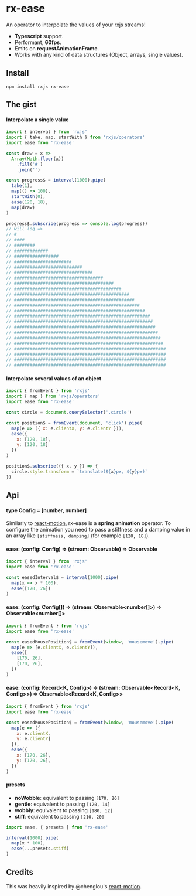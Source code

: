# rx-ease

An operator to interpolate the values of your rxjs streams!

- **Typescript** support.
- Performant, **60fps**.
- Emits on **requestAnimationFrame**.
- Works with any kind of data structures (Object, arrays, single values).

## Install

```
npm install rxjs rx-ease
```

## The gist

#### Interpolate a single value
```js
import { interval } from 'rxjs'
import { take, map, startWith } from 'rxjs/operators'
import ease from 'rx-ease'

const draw = x =>
  Array(Math.floor(x))
    .fill('#')
    .join('')

const progress$ = interval(1000).pipe(
  take(1),
  map(() => 100),
  startWith(0),
  ease(120, 18),
  map(draw)
)

progress$.subscribe(progress => console.log(progress))
// will log =>
// #
// ####
// ########
// #############
// #################
// ######################
// ##########################
// ##############################
// ##################################
// ######################################
// #########################################
// ############################################
// ##############################################
// ################################################
// ##################################################
// ####################################################
// #####################################################
// ######################################################
// #######################################################
// ########################################################
// #########################################################
// ##########################################################
// ##########################################################
// ##########################################################
// ##########################################################
```

#### Interpolate several values of an object
```js
import { fromEvent } from 'rxjs'
import { map } from 'rxjs/operators'
import ease from 'rx-ease'

const circle = document.querySelector('.circle')

const position$ = fromEvent(document, 'click').pipe(
  map(e => ({ x: e.clientX, y: e.clientY })),
  ease({
    x: [120, 18],
    y: [120, 18]
  })
)

position$.subscribe(({ x, y }) => {
  circle.style.transform = `translate(${x}px, ${y}px)`
})
```

## Api


#### type Config = [number, number]
Similarly to [react-motion](https://github.com/chenglou/react-motion), rx-ease is a **spring animation** operator. To configure the animation you need to pass a stiffness and a damping value in an array like `[stiffness, damping]` (for example `[120, 18]`).

#### ease: (config: Config) => (stream: Observable<number>) => Observable<number>

```js
import { interval } from 'rxjs'
import ease from 'rx-ease'

const easedInterval$ = interval(1000).pipe(
  map(x => x * 100),
  ease([170, 26])
)
```

#### ease: (config: Config[]) => (stream: Observable<number[]>) => Observable<number[]>

```js
import { fromEvent } from 'rxjs'
import ease from 'rx-ease'

const easedMousePosition$ = fromEvent(window, 'mousemove').pipe(
  map(e => [e.clientX, e.clientY]),
  ease([
    [170, 26],
    [170, 26],
  ])
)
```

#### ease: (config: Record<K, Config>) => (stream: Observable<Record<K, Config>>) => Observable<Record<K, Config>>

```js
import { fromEvent } from 'rxjs'
import ease from 'rx-ease'

const easedMousePosition$ = fromEvent(window, 'mousemove').pipe(
  map(e => ({
    x: e.clientX,
    y: e.clientY]
  }),
  ease({
    x: [170, 26],
    y: [170, 26],
  })
)
```

#### presets
- **noWobble**: equivalent to passing `[170, 26]`
- **gentle**: equivalent to passing `[120, 14]`
- **wobbly**: equivalent to passing `[180, 12]`
- **stiff**: equivalent to passing `[210, 20]`

```js
import ease, { presets } from 'rx-ease'

interval(1000).pipe(
  map(x * 100),
  ease(...presets.stiff)
)
```

## Credits

This was heavily inspired by @chenglou's [react-motion](https://github.com/chenglou/react-motion).
